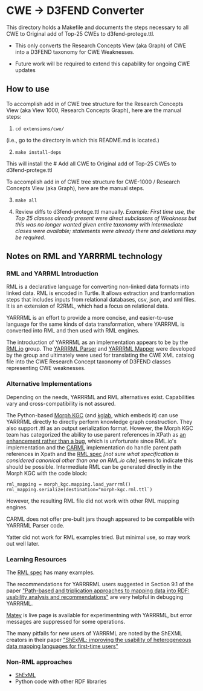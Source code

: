 
# CWE -> D3FEND Converter

This directory holds a Makefile and documents the steps necessary to all CWE to Original add of Top-25 CWEs to d3fend-protege.ttl.  

- This only converts the Research Concepts View (aka Graph) of CWE into a D3FEND taxonomy for CWE Weaknesses.

- Future work will be required to extend this capability for ongoing CWE updates

## How to use 

To accomplish add in of CWE tree structure for the Research Concepts View (aka View 1000, Research Concepts Graph), here are the manual steps:

1. `cd extensions/cwe/`

  (i.e., go to the directory in which this README.md is located.)

2. `make install-deps` 

  This will install the # Add all CWE to Original add of Top-25 CWEs to d3fend-protege.ttl

To accomplish add in of CWE tree structure for CWE-1000 / Research
Concepts View (aka Graph), here are the manual steps.

3. `make all`

4. Review diffs to d3fend-protege.ttl manually. _Example: First time use, the Top 25 classes already present were direct subclasses of Weakness but this was no longer wanted given entire taxonomy with intermediate clases were available; statements were already there and deletions may be required_.

## Notes on RML and YARRRML technology

### RML and YARRML Introduction

RML is a declarative language for converting non-linked data formats into linked data.  RML is encoded in Turtle.  It allows extraction and tranformation steps that includes inputs from relational databases, csv, json, and xml files.  It is an extension of R2RML, which had a focus on relational data.

YARRRML is an effort to provide a more concise, and easier-to-use language for the same kinds of data transformation, where YARRRML is converted into RML and then used with RML engines.

The introduction of YARRRML as an implementation appears to be by the [RML.io](https://rml.io/) group.  The [YARRRML Parser](https://github.com/RMLio/yarrrml-parser) and [YARRRML Mapper](https://github.com/RMLio/rmlmapper-java) were developed by the group and ultimately were used for translating the CWE XML catalog file into the CWE Research Concept taxonomy of D3FEND classes representing CWE weaknesses.

### Alternative Implementations

Depending on the needs, YARRRML and RML alternatives exist.   Capabilities vary and cross-compatibility is not assured.

The Python-based [Morph KGC](https://github.com/morph-kgc/morph-kgc) (and [kglab](https://github.com/DerwenAI/kglab/), which embeds it) can use YARRRML directly to directly perform knowledge graph construction.  They also support .ttl as an output serialization format.  However, the Morph KGC team has categorized the ability to use parent references in XPath as [an enhancement rather than a bug](https://github.com/morph-kgc/morph-kgc/issues/98), which is unfortunate since RML.io's implementation and the [CARML](https://github.com/carml/carml-jar) implementation do handle parent path references in Xpath and the [RML spec](https://rml.io/specs/rml/) _[not sure what specification is considered canonical other than one on RML.io cite]_ seems to indicate this should be possible.  Intermediate RML can be generated directly in the Morph KGC with the code block:

```
rml_mapping = morph_kgc.mapping.load_yarrrml()
rml_mapping.serialize(destination="morph-kgc.rml.ttl`)
```

However, the resulting RML file did not work with other RML mapping engines.

CARML does not offer pre-built jars though appeared to be compatible with YARRRML Parser code.

Yatter did not work for RML examples tried. But minimal use, so may work out well later.

### Learning Resources 

The [RML spec](https://rml.io/specs/rml/) has many examples.

The recommendations for YARRRRML users suggested in Section 9.1 of the paper ["Path-based and triplication approaches to mapping data into RDF:
usability analysis and recommendations"](https://www.semantic-web-journal.net/system/files/swj3348.pdf) are very helpful in debugging YARRRML.

[Matey](https://rml.io/yarrrml/matey/) is live page is available for experimentning with YARRRML, but error messages are suppressed for some operations.

The many pitfalls for new users of YARRRML are noted by the ShEXML creators in their paper ["ShExML: improving the usability of heterogeneous data mapping languages for first-time users"](https://pubmed.ncbi.nlm.nih.gov/33816968/)


### Non-RML approaches

- [ShExML](https://github.com/herminiogg/ShExML)
- Python code with other RDF libraries
